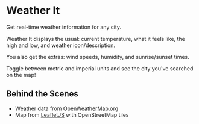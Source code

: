 # Weather It

Get real-time weather information for any city.

Weather It displays the usual: current temperature, what it feels like, the high and low, and weather icon/description.

You also get the extras: wind speeds, humidity, and sunrise/sunset times.

Toggle between metric and imperial units and see the city you've searched on the map!

## Behind the Scenes

-   Weather data from [OpenWeatherMap.org](https://openweathermap.org/)
-   Map from [LeafletJS](https://leafletjs.com/) with OpenStreetMap tiles
